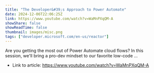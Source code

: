 ```yaml
---
title: "The Developer&#39;s Approach to Power Automate"
date: 2024-12-06T22:06:25Z
link: https://www.youtube.com/watch?v=WaMnPXqQM-A
showShare: false
showReadTime: false
thumbnail: images/misc.png
tags: ["developer.microsoft.com/en-us/reactor"]
---
```

Are you getting the most out of Power Automate cloud flows? In this session, we'll bring a pro-dev mindset to our favorite low-code ...

- Link to article: https://www.youtube.com/watch?v=WaMnPXqQM-A